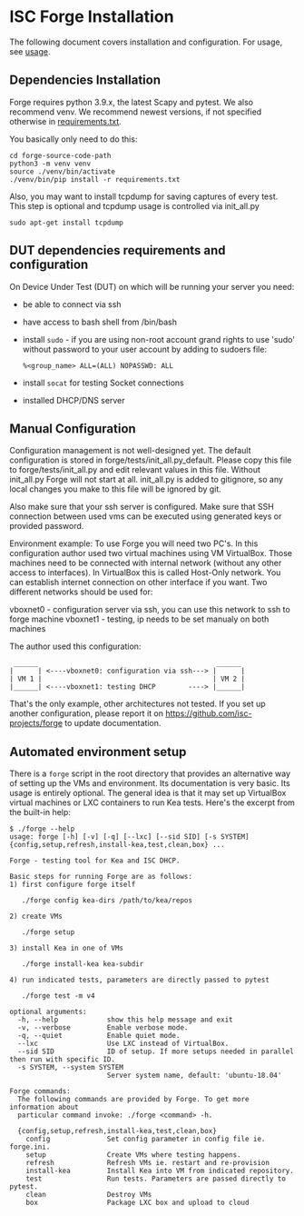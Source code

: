 ISC Forge Installation
======================

The following document covers installation and configuration. For usage, see [usage](usage.md).

Dependencies Installation
-------------------------

Forge requires python 3.9.x, the latest Scapy and pytest. We also recommend venv.
We recommend newest versions, if not specified otherwise in [requirements.txt](../requirements.txt).

You basically only need to do this:

```shell
cd forge-source-code-path
python3 -m venv venv
source ./venv/bin/activate
./venv/bin/pip install -r requirements.txt
```

Also, you may want to install tcpdump for saving captures of every test.
This step is optional and tcpdump usage is controlled via init_all.py

```shell
sudo apt-get install tcpdump
```

DUT dependencies requirements and configuration
-------------------------------------------------

On Device Under Test (DUT) on which will be running your server you need:

* be able to connect via ssh
* have access to bash shell from /bin/bash
* install `sudo` - if you are using non-root account grand rights to use 'sudo'
  without password to your user account by adding to sudoers file:

    `%<group_name> ALL=(ALL) NOPASSWD: ALL`
* install `socat` for testing Socket connections
* installed DHCP/DNS server

Manual Configuration
----------------------

Configuration management is not well-designed yet. The default configuration
is stored in forge/tests/init_all.py_default. Please copy this file
to forge/tests/init_all.py and edit relevant values in this file.
Without init_all.py Forge will not start at all. init_all.py is added
to gitignore, so any local changes you make to this file will be ignored by git.

Also make sure that your ssh server is configured. Make sure that SSH connection between
used vms can be executed using generated keys or provided password.

Environment example:
To use Forge you will need two PC's. In this configuration author used two virtual
machines using VM VirtualBox. Those machines need to be connected with internal network
(without any other access to interfaces). In VirtualBox this is called Host-Only network.
You can establish internet connection on other interface if you want. Two different networks
should be used for:

 vboxnet0 - configuration server via ssh, you can use this network to ssh to forge machine
 vboxnet1 - testing, ip needs to be set manualy on both machines

The author used this configuration:

```
 ______                                            ______
|      | <----vboxnet0: configuration via ssh---> |      |
| VM 1 |                                          | VM 2 |
|______| <----vboxnet1: testing DHCP        ----> |______|
```

That's the only example, other architectures not tested. If you set up another configuration,
please report it on <https://github.com/isc-projects/forge> to update documentation.

Automated environment setup
---------------------------

There is a `forge` script in the root directory that provides an alternative way of setting up the
VMs and environment. Its documentation is very basic. Its usage is entirely optional. The general idea
is that it may set up VirtualBox virtual machines or LXC containers to run Kea tests. Here's the
excerpt from the built-in help:

```shell
$ ./forge --help
usage: forge [-h] [-v] [-q] [--lxc] [--sid SID] [-s SYSTEM] {config,setup,refresh,install-kea,test,clean,box} ...

Forge - testing tool for Kea and ISC DHCP.

Basic steps for running Forge are as follows:
1) first configure forge itself

   ./forge config kea-dirs /path/to/kea/repos

2) create VMs

   ./forge setup

3) install Kea in one of VMs

   ./forge install-kea kea-subdir

4) run indicated tests, parameters are directly passed to pytest

   ./forge test -m v4

optional arguments:
  -h, --help            show this help message and exit
  -v, --verbose         Enable verbose mode.
  -q, --quiet           Enable quiet mode.
  --lxc                 Use LXC instead of VirtualBox.
  --sid SID             ID of setup. If more setups needed in parallel then run with specific ID.
  -s SYSTEM, --system SYSTEM
                        Server system name, default: 'ubuntu-18.04'

Forge commands:
  The following commands are provided by Forge. To get more information about
  particular command invoke: ./forge <command> -h.

  {config,setup,refresh,install-kea,test,clean,box}
    config              Set config parameter in config file ie. forge.ini.
    setup               Create VMs where testing happens.
    refresh             Refresh VMs ie. restart and re-provision
    install-kea         Install Kea into VM from indicated repository.
    test                Run tests. Parameters are passed directly to pytest.
    clean               Destroy VMs
    box                 Package LXC box and upload to cloud
```
